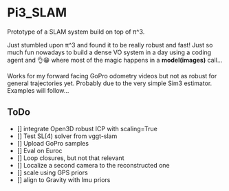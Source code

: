 # Pi3_SLAM
Prototype of a SLAM system build on top of π^3. 

Just stumbled upon π^3 and found it to be really robust and fast! 
Just so much fun nowadays to build a dense VO system in a day using a coding agent and 👌😁 where most of the magic happens in a **model(images)** call...

Works for my forward facing GoPro odometry videos but not as robust for general trajectories yet. Probably due to the very simple Sim3 estimator. Examples will follow...

## ToDo

 - [] integrate Open3D robust ICP with scaling=True
 - [] Test SL(4) solver from vggt-slam
 - [] Upload GoPro samples
 - [] Eval on Euroc
 - [] Loop closures, but not that relevant
 - [] Localize a second camera to the reconstructed one
 - [] scale using GPS priors
 - [] align to Gravity with Imu priors
 

